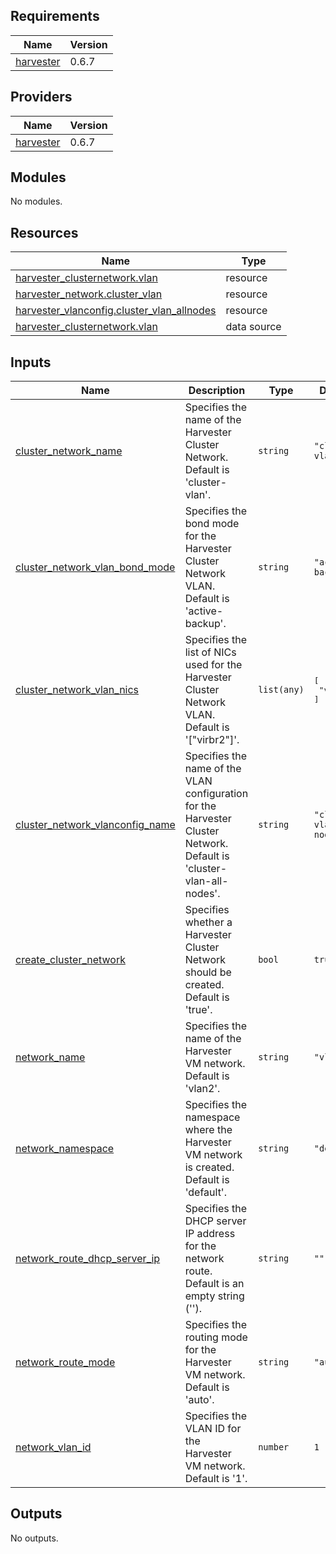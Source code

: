 ## Requirements

| Name | Version |
|------|---------|
| <a name="requirement_harvester"></a> [harvester](#requirement\_harvester) | 0.6.7 |

## Providers

| Name | Version |
|------|---------|
| <a name="provider_harvester"></a> [harvester](#provider\_harvester) | 0.6.7 |

## Modules

No modules.

## Resources

| Name | Type |
|------|------|
| [harvester_clusternetwork.vlan](https://registry.terraform.io/providers/harvester/harvester/0.6.7/docs/resources/clusternetwork) | resource |
| [harvester_network.cluster_vlan](https://registry.terraform.io/providers/harvester/harvester/0.6.7/docs/resources/network) | resource |
| [harvester_vlanconfig.cluster_vlan_allnodes](https://registry.terraform.io/providers/harvester/harvester/0.6.7/docs/resources/vlanconfig) | resource |
| [harvester_clusternetwork.vlan](https://registry.terraform.io/providers/harvester/harvester/0.6.7/docs/data-sources/clusternetwork) | data source |

## Inputs

| Name | Description | Type | Default | Required |
|------|-------------|------|---------|:--------:|
| <a name="input_cluster_network_name"></a> [cluster\_network\_name](#input\_cluster\_network\_name) | Specifies the name of the Harvester Cluster Network. Default is 'cluster-vlan'. | `string` | `"cluster-vlan"` | no |
| <a name="input_cluster_network_vlan_bond_mode"></a> [cluster\_network\_vlan\_bond\_mode](#input\_cluster\_network\_vlan\_bond\_mode) | Specifies the bond mode for the Harvester Cluster Network VLAN. Default is 'active-backup'. | `string` | `"active-backup"` | no |
| <a name="input_cluster_network_vlan_nics"></a> [cluster\_network\_vlan\_nics](#input\_cluster\_network\_vlan\_nics) | Specifies the list of NICs used for the Harvester Cluster Network VLAN. Default is '["virbr2"]'. | `list(any)` | <pre>[<br>  "virbr2"<br>]</pre> | no |
| <a name="input_cluster_network_vlanconfig_name"></a> [cluster\_network\_vlanconfig\_name](#input\_cluster\_network\_vlanconfig\_name) | Specifies the name of the VLAN configuration for the Harvester Cluster Network. Default is 'cluster-vlan-all-nodes'. | `string` | `"cluster-vlan-all-nodes"` | no |
| <a name="input_create_cluster_network"></a> [create\_cluster\_network](#input\_create\_cluster\_network) | Specifies whether a Harvester Cluster Network should be created. Default is 'true'. | `bool` | `true` | no |
| <a name="input_network_name"></a> [network\_name](#input\_network\_name) | Specifies the name of the Harvester VM network. Default is 'vlan2'. | `string` | `"vlan2"` | no |
| <a name="input_network_namespace"></a> [network\_namespace](#input\_network\_namespace) | Specifies the namespace where the Harvester VM network is created. Default is 'default'. | `string` | `"default"` | no |
| <a name="input_network_route_dhcp_server_ip"></a> [network\_route\_dhcp\_server\_ip](#input\_network\_route\_dhcp\_server\_ip) | Specifies the DHCP server IP address for the network route. Default is an empty string (''). | `string` | `""` | no |
| <a name="input_network_route_mode"></a> [network\_route\_mode](#input\_network\_route\_mode) | Specifies the routing mode for the Harvester VM network. Default is 'auto'. | `string` | `"auto"` | no |
| <a name="input_network_vlan_id"></a> [network\_vlan\_id](#input\_network\_vlan\_id) | Specifies the VLAN ID for the Harvester VM network. Default is '1'. | `number` | `1` | no |

## Outputs

No outputs.
